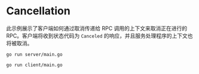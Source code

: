 # Cancellation

此示例展示了客户端如何通过取消传递给 RPC 调用的上下文来取消正在进行的 RPC。客户端将收到状态代码为 `Canceled` 的响应，并且服务处理程序的上下文也将被取消。

```
go run server/main.go
```

```
go run client/main.go
```

